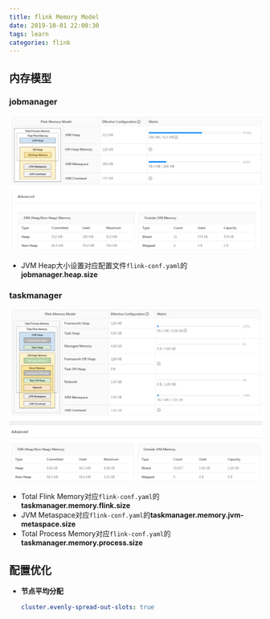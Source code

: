 ```yaml
---
title: flink Memory Model
date: 2019-10-01 22:00:30
tags: learn
categories: flink
---
```




## 内存模型

### jobmanager

![](./img/flink/jobmanager.jpg)

- JVM Heap大小设置对应配置文件`flink-conf.yaml`的**jobmanager.heap.size**



### taskmanager

![](./img/flink/taskmanager.jpg)

- Total Flink Memory对应`flink-conf.yaml`的**taskmanager.memory.flink.size**
- JVM Metaspace对应`flink-conf.yaml`的**taskmanager.memory.jvm-metaspace.size**
- Total Process Memory对应`flink-conf.yaml`的**taskmanager.memory.process.size**



## 配置优化

- **节点平均分配**

  ```yaml
  cluster.evenly-spread-out-slots: true
  ```

  

